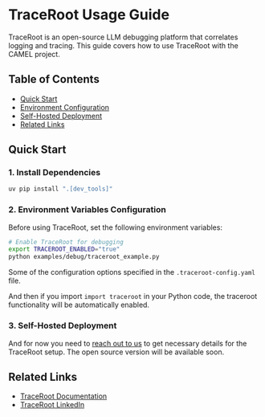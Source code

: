 # TraceRoot Usage Guide

TraceRoot is an open-source LLM debugging platform that correlates logging and tracing. This guide covers how to use TraceRoot with the CAMEL project.


## Table of Contents

- [Quick Start](#quick-start)
- [Environment Configuration](#environment-configuration)
- [Self-Hosted Deployment](#self-hosted-deployment)
- [Related Links](#related-links)

## Quick Start

### 1. Install Dependencies

```bash
uv pip install ".[dev_tools]"
```

### 2. Environment Variables Configuration

Before using TraceRoot, set the following environment variables:

```bash
# Enable TraceRoot for debugging
export TRACEROOT_ENABLED="true"
python examples/debug/traceroot_example.py
```

Some of the configuration options specified in the `.traceroot-config.yaml` file.

And then if you import `import traceroot` in your Python code, the traceroot functionality will be automatically enabled.

### 3. Self-Hosted Deployment

And for now you need to [reach out to us](https://traceroot.ai/) to get necessary details for the TraceRoot setup. The open source version will be available soon.


## Related Links

- [TraceRoot Documentation](https://docs.traceroot.ai/)
- [TraceRoot LinkedIn](https://www.linkedin.com/company/traceroot-ai)
